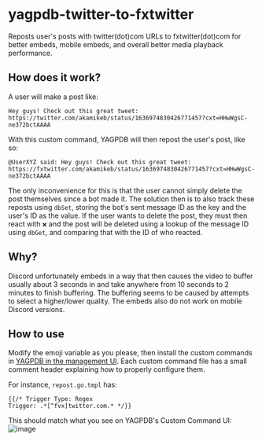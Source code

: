 # yagpdb-twitter-to-fxtwitter
Reposts user's posts with twitter(dot)com URLs to fxtwitter(dot)com for better embeds, mobile embeds, and overall better media playback performance.

## How does it work?
A user will make a post like:
```
Hey guys! Check out this great tweet: https://twitter.com/akamikeb/status/1636974830426771457?cxt=HHwWgsC-ne372bctAAAA
```

With this custom command, YAGPDB will then repost the user's post, like so:
```
@UserXYZ said: Hey guys! Check out this great tweet: https://fxtwitter.com/akamikeb/status/1636974830426771457?cxt=HHwWgsC-ne372bctAAAA
```
The only inconvenience for this is that the user cannot simply delete the post themselves since a bot made it. The solution then is to also track these reposts using `dbSet`, storing the bot's sent message ID as the key and the user's ID as the value. If the user wants to delete the post, they must then react with `❌` and the post will be deleted using a lookup of the message ID using `dbGet`, and comparing that with the ID of who reacted.

## Why?
Discord unfortunately embeds in a way that then causes the video to buffer usually about 3 seconds in and take anywhere from 10 seconds to 2 minutes to finish buffering. The buffering seems to be caused by attempts to select a higher/lower quality. The embeds also do not work on mobile Discord versions.

## How to use

Modify the emoji variable as you please, then install the custom commands in [YAGPDB in the management UI](https://yagpdb.xyz/manage). Each custom command file has a small comment header explaining how to properly configure them.

For instance, `repost.go.tmpl` has:
```
{{/* Trigger Type: Regex
Trigger: .*[^fvx]twitter.com.* */}}
```
This should match what you see on YAGPDB's Custom Command UI:
![image](https://github.com/Woovie/yagpdb-twitter-to-fxtwitter/assets/7304619/8ed27f8d-9de8-4386-ad13-9cb01fc3b135)
